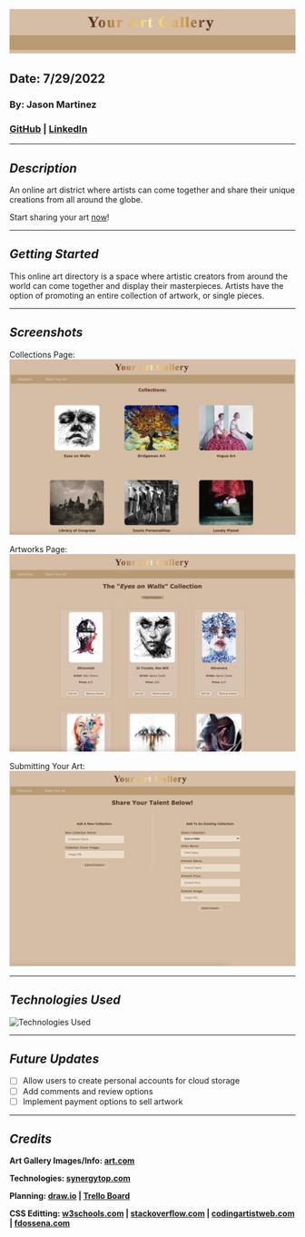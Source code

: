 ![Your Artwork Gallery](/client/images/Banner.png)

## Date: 7/29/2022

### By: Jason Martinez

### [GitHub](https://github.com/jasonmar08) | [LinkedIn](https://linkedin.com/in/martinez-jason)

---

## **_Description_**

An online art district where artists can come together and share their unique creations from all around the globe.

Start sharing your art [now](https://nameless-sierra-42667.herokuapp.com/)!

---

## **_Getting Started_**

This online art directory is a space where artistic creators from around the world can come together and display their masterpieces. Artists have the option of promoting an entire collection of artwork, or single pieces.

---

## **_Screenshots_**

Collections Page:
![Home/Collections Page](/client/images/Homepage.png)

Artworks Page:
![Artworks Page](/client/images/Artworks.png)

Submitting Your Art:
![Submit Art Page](/client/images/Submit.png)

---

## **_Technologies Used_**

![Technologies Used](https://tinyurl.com/2tns3kp8)

---

## **_Future Updates_**

- [ ] Allow users to create personal accounts for cloud storage
- [ ] Add comments and review options
- [ ] Implement payment options to sell artwork

---

## **_Credits_**

**Art Gallery Images/Info: [art.com](https://tinyurl.com/ya46mtet)**

**Technologies: [synergytop.com](https://tinyurl.com/5n7b5mzm)**

**Planning: [draw.io](https://tinyurl.com/2y959xfw) | [Trello Board](https://tinyurl.com/y87kvtzc)**

**CSS Editting: [w3schools.com](https://tinyurl.com/5422vee2) | [stackoverflow.com](https://tinyurl.com/4ddesxs6) | [codingartistweb.com](https://tinyurl.com/2hvcmbfj) | [fdossena.com](https://tinyurl.com/bdedk6ru)**
